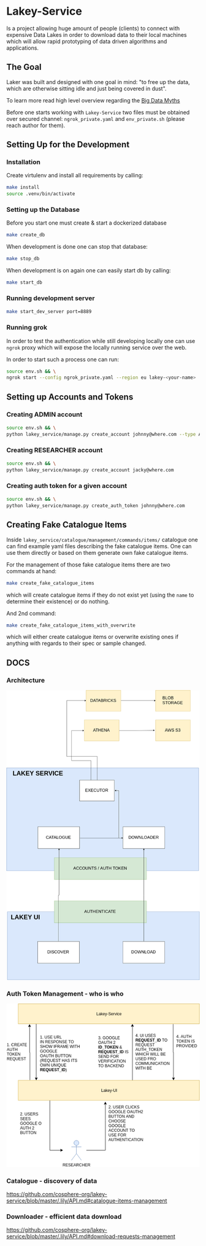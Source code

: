 
# Lakey-Service

Is a project allowing huge amount of people (clients) to connect with expensive Data Lakes in order to download data to their local machines which will allow rapid prototyping of data driven algorithms and applications.

## The Goal

Laker was built and designed with one goal in mind: "to free up the data, which are otherwise sitting idle and just being covered in dust".

To learn more read high level overview regarding the [Big Data Myths](https://github.com/cosphere-org/lakey-service/blob/master/LAKEY.md)

Before one starts working with `Lakey-Service` two files must be obtained over secured channel: `ngrok_private.yaml` and `env_private.sh` (please reach author for them).

## Setting Up for the Development

### Installation

Create virtulenv and install all requirements by calling:

```bash
make install
source .venv/bin/activate
```

### Setting up the Database

Before you start one must create & start a dockerized database

```bash
make create_db
```

When development is done one can stop that database:

```bash
make stop_db
```

When development is on again one can easily start db by calling:

```bash
make start_db
```


### Running development server

```bash
make start_dev_server port=8889
```

### Running grok

In order to test the authentication while still developing locally one can use `ngrok` proxy which will expose the locally running service over the web.

In order to start such a process one can run:

```bash
source env.sh && \
ngrok start --config ngrok_private.yaml --region eu lakey-<your-name>
```

## Setting up Accounts and Tokens

### Creating ADMIN account

```bash
source env.sh && \
python lakey_service/manage.py create_account johnny@where.com --type ADMIN
```

### Creating RESEARCHER account

```bash
source env.sh && \
python lakey_service/manage.py create_account jacky@where.com
```

### Creating auth token for a given account
```bash
source env.sh && \
python lakey_service/manage.py create_auth_token johnny@where.com
```

## Creating Fake Catalogue Items

Inside `lakey_service/catalogue/management/commands/items/` catalogue one can find example yaml files describing the fake catalogue items. One can use them directly or based on them generate own fake catalogue items.

For the management of those fake catalogue items there are two commands at hand:

```bash
make create_fake_catalogue_items
```

which will create catalogue items if they do not exist yet (using the `name` to determine their existence) or do nothing.

And 2nd command:
```bash
make create_fake_catalogue_items_with_overwrite
```

which will either create catalogue items or overwrite existing ones if anything with regards to their spec or sample changed.

## DOCS

### Architecture

[![lakey-flows-main](./assets/lakey-flows-main.png)](https://www.draw.io/#G10wj4nSI7JHLVParPvdDMrLe4CMT4Vg6r)

### Auth Token Management - who is who

[![auth-token-flow](./assets/lakey-auth-token-flow.png)](https://www.draw.io/#G10wj4nSI7JHLVParPvdDMrLe4CMT4Vg6r)

### Catalogue - discovery of data

https://github.com/cosphere-org/lakey-service/blob/master/.lily/API.md#catalogue-items-management

### Downloader - efficient data download

https://github.com/cosphere-org/lakey-service/blob/master/.lily/API.md#download-requests-management
